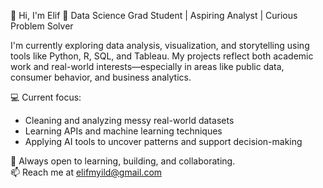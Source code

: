 👋 Hi, I'm Elif
📍 Data Science Grad Student | Aspiring Analyst | Curious Problem Solver  

I'm currently exploring data analysis, visualization, and storytelling using tools like Python, R, SQL, and Tableau. My projects reflect both academic work and real-world interests—especially in areas like public data, consumer behavior, and business analytics.

💻 Current focus:
- Cleaning and analyzing messy real-world datasets  
- Learning APIs and machine learning techniques  
- Applying AI tools to uncover patterns and support decision-making  

🔎 Always open to learning, building, and collaborating.  
📫 Reach me at elifmyild@gmail.com
